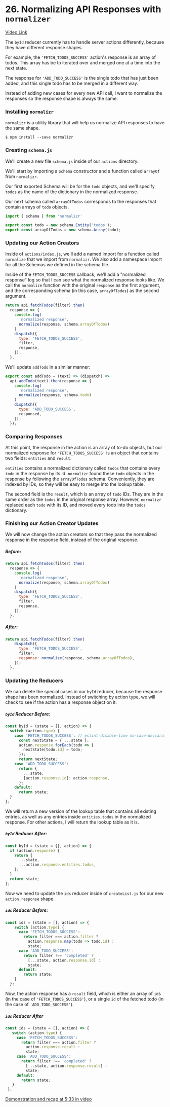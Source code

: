 # 26. Normalizing API Responses with `normalizer`
[Video Link](https://egghead.io/lessons/javascript-redux-normalizing-api-responses-with-normalizr)

The `byId` reducer currently has to handle server actions differently, because they have different response shapes.

For example, the `'FETCH_TODOS_SUCCESS'` action's response is an array of todos. This array has be to iterated over and merged one at a time into the next state.

The response for `'ADD_TODO_SUCCESS'` is the single todo that has just been added, and this single todo has to be merged in a different way.

Instead of adding new cases for every new API call, I want to normalize the responses so the response shape is always the same.

### Installing `normalizr`

`normalizr` is a utility library that will help us normalize API responses to have the same shape.

`$ npm install --save normalizr`

###  Creating `schema.js`
We'll create a new file `schema.js` inside of our `actions` directory.

We'll start by importing a `Schema` constructor and a function called `arrayOf` from `normalizr`.

Our first exported Schema will be for the `todo` objects, and we'll specify `todos` as the name of the dictionary in the normalized response.

Our next schema called `arrayOfTodos` corresponds to the responses that contain arrays of `todo` objects.

```javascript
import { schema } from 'normalizr'

export const todo = new schema.Entity('todos');
export const arrayOfTodos = new schema.Array(todo);
```

### Updating our Action Creators

Inside of `actions/index.js`, we'll add a named import for a function called `normalize` that we import from `normalizr`. We also add a namespace import for all the Schemas we defined in the schema file.

Inside of the `FETCH_TODOS_SUCCESS` callback, we'll add a "normalized response" log so that I can see what the normalized response looks like. We call the `normalize` function with the original `response` as the first argument, and the corresponding schema (in this case, `arrayOfTodos`) as the second argument.

```javascript
return api.fetchTodos(filter).then(
  response => {
    console.log(
      'normalized response',
      normalize(response, schema.arrayOfTodos)
    )
    dispatch({
      type: 'FETCH_TODOS_SUCCESS',
      filter,
      response,
    });
  },
```

We'll update `addTodo` in a similar manner:
```javascript
export const addTodo = (text) => (dispatch) =>
  api.addTodo(text).then(response => {
    console.log(
      'normalized response',
      normalize(response, schema.todo)
    )
    dispatch({
      type: 'ADD_TODO_SUCCESS',
      responsed,
    });
  });
```

### Comparing Responses

At this point, the response in the action is an array of to-do objects, but our normalized response for `'FETCH_TODOS_SUCCESS'` is an object that contains two fields: `entities` and `result`.

`entities` contains a normalized dictionary called `todos` that contains every `todo` in the response by its id. `normalizr` found these `todo` objects in the response by following the `arrayOfTodos` schema. Conveniently, they are indexed by IDs, so they will be easy to merge into the lookup table.

The second field is the `result`, which is an array of `todo` IDs. They are in the same order as the `todos` in the original response array. However, `normalizr` replaced each `todo` with its ID, and moved every todo into the `todos` dictionary.


### Finishing our Action Creator Updates

We will now change the action creators so that they pass the normalized response in the response field, instead of the original response.

##### Before:
```javascript
return api.fetchTodos(filter).then(
  response => {
    console.log(
      'normalized response',
      normalize(response, schema.arrayOfTodos)
    )
    dispatch({
      type: 'FETCH_TODOS_SUCCESS',
      filter,
      response,
    });
  },
```

##### After:
```javascript
return api.fetchTodos(filter).then(
    dispatch({
      type: 'FETCH_TODOS_SUCCESS',
      filter,
      response: normalize(response, schema.arrayOfTodos),
    });
  },
```

### Updating the Reducers

We can delete the special cases in our `byId` reducer, because the response shape has been normalized. Instead of switching by action type, we will check to see if the action has a response object on it.

##### `byId` Reducer Before:
```javascript
const byId = (state = {}, action) => {
  switch (action.type) {
    case 'FETCH_TODOS_SUCCESS': // eslint-disable-line no-case-declarations
      const nextState = { ...state };
      action.response.forEach(todo => {
        nextState[todo.id] = todo;
      });
      return nextState;
    case 'ADD_TODO_SUCCESS':
      return {
        ...state,
        [action.response.id]: action.response,
      };
    default:
      return state;
  }
};
```

We will return a new version of the lookup table that contains all existing entries, as well as any entries inside `entities.todos` in the normalized response. For other actions, I will return the lookup table as it is.

##### `byId` Reducer After:
```javascript
const byId = (state = {}, action) => {
  if (action.response) {
    return {
      ...state,
      ...action.response.entities.todos,
    };
  }
  return state;
};
```

Now we need to update the `ids` reducer inside of `createList.js` for our new `action.response` shape.

##### `ids` Reducer Before:
```javascript
const ids = (state = [], action) => {
    switch (action.type) {
      case 'FETCH_TODOS_SUCCESS':
        return filter === action.filter ?
          action.response.map(todo => todo.id) :
          state;
      case 'ADD_TODO_SUCCESS':
        return filter !== 'completed' ?
          [...state, action.response.id] :
          state;
      default:
        return state;
    }
  };
```

Now, the action response has a `result` field, which is either an array of `id`s (in the case of `'FETCH_TODOS_SUCCESS'`), or a single `id` of the fetched todo (in the case of `'ADD_TODO_SUCCESS'`).

##### `ids` Reducer After
```javascript
const ids = (state = [], action) => {
   switch (action.type) {
     case 'FETCH_TODOS_SUCCESS':
       return filter === action.filter ?
         action.response.result :
         state;
     case 'ADD_TODO_SUCCESS':
       return filter !== 'completed' ?
         [...state, action.response.result] :
         state;
     default:
       return state;
   }
 };
```

[Demonstration and recap at 5:33 in video](https://egghead.io/lessons/javascript-redux-normalizing-api-responses-with-normalizr)
